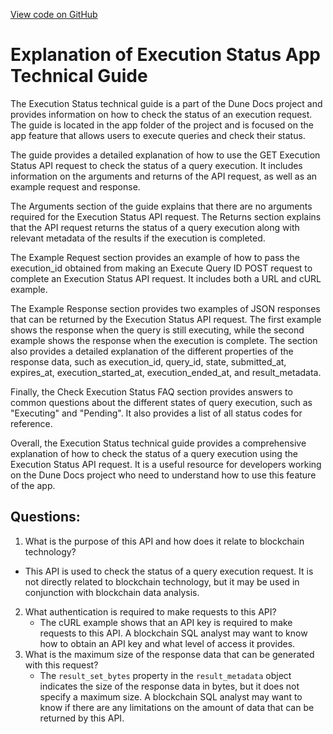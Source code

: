 [View code on GitHub](https://dune.com/docs/api/api-reference/get-results/execution-status.md)

# Explanation of Execution Status App Technical Guide

The Execution Status technical guide is a part of the Dune Docs project and provides information on how to check the status of an execution request. The guide is located in the app folder of the project and is focused on the app feature that allows users to execute queries and check their status. 

The guide provides a detailed explanation of how to use the GET Execution Status API request to check the status of a query execution. It includes information on the arguments and returns of the API request, as well as an example request and response. 

The Arguments section of the guide explains that there are no arguments required for the Execution Status API request. The Returns section explains that the API request returns the status of a query execution along with relevant metadata of the results if the execution is completed. 

The Example Request section provides an example of how to pass the execution_id obtained from making an Execute Query ID POST request to complete an Execution Status API request. It includes both a URL and cURL example. 

The Example Response section provides two examples of JSON responses that can be returned by the Execution Status API request. The first example shows the response when the query is still executing, while the second example shows the response when the execution is complete. The section also provides a detailed explanation of the different properties of the response data, such as execution_id, query_id, state, submitted_at, expires_at, execution_started_at, execution_ended_at, and result_metadata. 

Finally, the Check Execution Status FAQ section provides answers to common questions about the different states of query execution, such as "Executing" and "Pending". It also provides a list of all status codes for reference. 

Overall, the Execution Status technical guide provides a comprehensive explanation of how to check the status of a query execution using the Execution Status API request. It is a useful resource for developers working on the Dune Docs project who need to understand how to use this feature of the app.
## Questions: 
 1. What is the purpose of this API and how does it relate to blockchain technology?
   - This API is used to check the status of a query execution request. It is not directly related to blockchain technology, but it may be used in conjunction with blockchain data analysis.
2. What authentication is required to make requests to this API?
   - The cURL example shows that an API key is required to make requests to this API. A blockchain SQL analyst may want to know how to obtain an API key and what level of access it provides.
3. What is the maximum size of the response data that can be generated with this request?
   - The `result_set_bytes` property in the `result_metadata` object indicates the size of the response data in bytes, but it does not specify a maximum size. A blockchain SQL analyst may want to know if there are any limitations on the amount of data that can be returned by this API.